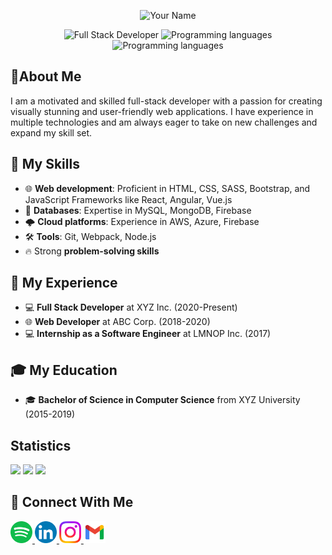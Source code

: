 
<p align="center">
  <img src="https://raw.githubusercontent.com/yourusername/yourusername/master/path/to/your/image" alt="Your Name" width="200" height="200"/>
</p>

<p align="center">
  <img src="https://img.shields.io/badge/Developer-Full-Stack-blueviolet?style=flat-square" alt="Full Stack Developer" />
  <img src="https://img.shields.io/badge/Languages-JavaScript, Python, Java, C%23, TypeScript-brightgreen?style=flat-square" alt="Programming languages"/>
  <img src="https://img.shields.io/badge/Tools-JavaScript, Python, Java, C%23, TypeScript-brightgreen?style=flat-square" alt="Programming languages"/>
</p>

## 📄About Me

I am a motivated and skilled full-stack developer with a passion for creating visually stunning and user-friendly web applications. I have experience in multiple technologies and am always eager to take on new challenges and expand my skill set.

## 🚀 My Skills

- 🌐 **Web development**: Proficient in HTML, CSS, SASS, Bootstrap, and JavaScript Frameworks like React, Angular, Vue.js
- 💾 **Databases**: Expertise in MySQL, MongoDB, Firebase
- 🌩️ **Cloud platforms**: Experience in AWS, Azure, Firebase
- 🛠️ **Tools**: Git, Webpack, Node.js
- 🔥 Strong **problem-solving skills**

## 🚀 My Experience
- 💻 **Full Stack Developer** at XYZ Inc. (2020-Present)
- 🌐 **Web Developer** at ABC Corp. (2018-2020)
- 💻 **Internship as a Software Engineer** at LMNOP Inc. (2017)
## 🎓 My Education
- 🎓 **Bachelor of Science in Computer Science** from XYZ University (2015-2019)

## Statistics


<img src="https://github-readme-stats.vercel.app/api?username=Alibakhshov&show_icons=true&theme=dark"/>
<img src="https://github-readme-streak-stats.herokuapp.com/?user=Alibakhshov&theme=dark"/>
<img src="https://github-readme-stats.vercel.app/api/top-langs?username=Alibakhshov&layout=compact&theme=dark"/>


## 🔗 Connect With Me

<div display="flex">
    <a href="https://open.spotify.com/playlist/7KmIUNWrK8wEHfQcQfFrQ1?si=0e2d44043b5a40a4">
        <img height="35" src="img/spotify.png"/>
    </a>
    <a href="https://www.linkedin.com/in/alibakhshov/">
        <img height="35" src="img/linkedin.png"/>
    </a>
    <a href="https://www.instagram.com/alibaxshovv/?next=%2F">
        <img height="35" src="img/instagram.png"/>
    </a>
    <a href="">
        <img height="35" flex-direction= "column" src="img/gmail.png"/>
    </a>
</div>